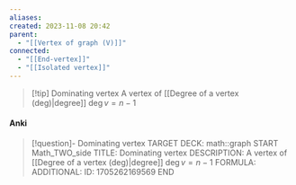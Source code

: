 ```yaml
---
aliases: 
created: 2023-11-08 20:42
parent:
  - "[[Vertex of graph (V)]]"
connected:
  - "[[End-vertex]]"
  - "[[Isolated vertex]]"
---
```


> [!tip] Dominating vertex
> A vertex of [[Degree of a vertex (deg)|degree]] $\deg v = n - 1$

#### Anki
> [!question]- Dominating vertex
TARGET DECK: math::graph
START
Math_TWO_side
TITLE: Dominating vertex
DESCRIPTION: A vertex of [[Degree of a vertex (deg)|degree]] $\deg v = n - 1$
FORMULA: 
ADDITIONAL:
ID: 1705262169569
END











